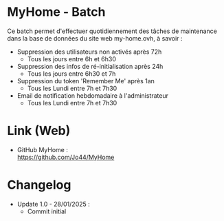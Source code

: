 # MyHome - Batch

Ce batch permet d'effectuer quotidiennement des tâches de maintenance dans la base de données du site web my-home.ovh, à savoir :  

* Suppression des utilisateurs non activés après 72h  
  * Tous les jours entre 6h et 6h30  
* Suppression des infos de ré-initialisation après 24h  
  * Tous les jours entre 6h30 et 7h  
* Suppression du token 'Remember Me' après 1an  
  * Tous les Lundi entre 7h et 7h30  
* Email de notification hebdomadaire à l'administrateur  
  * Tous les Lundi entre 7h et 7h30  

# Link (Web)

* GitHub MyHome :  
https://github.com/Jo44/MyHome  

# Changelog

* Update 1.0 - 28/01/2025 :  
  * Commit initial
